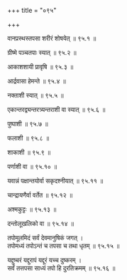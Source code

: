 +++
title = "०९५"

+++

वानप्रस्थस्तपसा शरीरं शोषयेत् ॥ ९५.१ ॥

ग्रीष्मे पञ्चतपाः स्यात् ॥ ९५.२ ॥

आकाशशायी प्रावृषि ॥ ९५.३ ॥

आर्द्रवासा हेमन्ते ॥ ९५.४ ॥

नक्ताशी स्यात् ॥ ९५.५ ॥

एकान्तरद्व्यन्तरत्र्यन्तराशी वा स्यात् ॥ ९५.६ ॥

पुष्पाशी ॥ ९५.७ ॥

फलाशी ॥ ९५.८ ॥

शाकाशी ॥ ९५.९ ॥

पर्णाशी वा ॥ ९५.१० ॥

यवान्नं पक्षान्तयोर्वा सकृदश्नीयात् ॥ ९५.११ ॥

चान्द्रायणैर्वा वर्तेत ॥ ९५.१२ ॥

अश्मकुट्टः ॥ ९५.१३ ॥

दन्तोलूखलिको वा ॥ ९५.१४ ॥

तपोमूलमिदं सर्वं देवमानुषिकं जगत् ।  
तपोमध्यं तपोऽन्तं च तपसा च तथा धृतम्  ॥ ९५.१५ ॥

यद्दुष्चरं यद्दुरापं यद्दूरं यच्च दुष्करम्  ।  
सर्वं तत्तपसा साध्यं तपो हि दुरतिक्रमम्  ॥ ९५.१६ ॥


